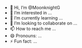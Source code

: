 - 👋 Hi, I’m @MoonknightG
- 👀 I’m interested in ...
- 🌱 I’m currently learning ...
- 💞️ I’m looking to collaborate on ...
- 📫 How to reach me ...
- 😄 Pronouns: ...
- ⚡ Fun fact: ...

<!---
MoonknightG/MoonknightG is a ✨ special ✨ repository because its `README.md` (this file) appears on your GitHub profile.
You can click the Preview link to take a look at your changes.
--->
